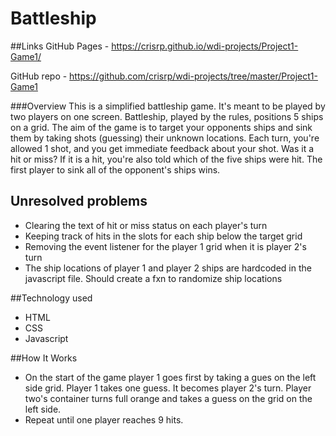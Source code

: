 # Battleship 

##Links
GitHub Pages - https://crisrp.github.io/wdi-projects/Project1-Game1/

GitHub repo - https://github.com/crisrp/wdi-projects/tree/master/Project1-Game1

###Overview
This is a simplified battleship game. It's meant to be played by two players on one screen. Battleship, played by the rules, positions 5 ships on a grid. The aim of the game is to target your opponents ships and sink them by taking shots (guessing) their unknown locations. Each turn, you're allowed 1 shot, and you get immediate feedback about your shot. Was it a hit or miss? If it is a hit, you're also told which of the five ships were hit. The first player to sink all of the opponent's ships wins. 

## Unresolved problems
- Clearing the text of hit or miss status on each player's turn
- Keeping track of hits in the slots for each ship below the target grid
- Removing the event listener for the player 1 grid when it is player 2's turn
- The ship locations of player 1 and player 2 ships are hardcoded in the javascript file. Should create a fxn to randomize ship locations

##Technology used
- HTML
- CSS
- Javascript

##How It Works
- On the start of the game player 1 goes first by taking a gues on the left side grid. Player 1 takes one guess. It becomes player 2's turn. Player two's container turns full orange and takes a guess on the grid on the left side. 
- Repeat until one player reaches 9 hits.


